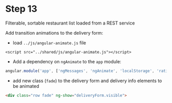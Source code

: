 # Step 13

Filterable, sortable restaurant list loaded from a REST service

Add transition animations to the delivery form:

* load `../js/angular-animate.js` file

```
<script src="../shared/js/angular-animate.js"></script>
```

* Add a dependency on `ngAnimate` to the `app` module:

```js
angular.module('app', ['ngMessages', 'ngAnimate', 'localStorage', 'rating'])
```

* add new class (`fade`) to the delivery form and delivery info elements to be animated

```html
<div class="row fade" ng-show="deliveryForm.visible">
```
